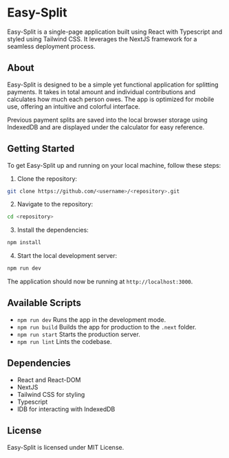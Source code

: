 # Easy-Split

Easy-Split is a single-page application built using React with Typescript and styled using Tailwind CSS. It leverages the NextJS framework for a seamless deployment process.

## About

Easy-Split is designed to be a simple yet functional application for splitting payments. It takes in total amount and individual contributions and calculates how much each person owes. The app is optimized for mobile use, offering an intuitive and colorful interface.

Previous payment splits are saved into the local browser storage using IndexedDB and are displayed under the calculator for easy reference.

## Getting Started

To get Easy-Split up and running on your local machine, follow these steps:

1. Clone the repository:

```sh
git clone https://github.com/<username>/<repository>.git
```

2. Navigate to the repository:

```sh
cd <repository>
```

3. Install the dependencies:

```sh
npm install
```

4. Start the local development server:

```sh
npm run dev
```

The application should now be running at `http://localhost:3000`.

## Available Scripts

- `npm run dev` Runs the app in the development mode.
- `npm run build` Builds the app for production to the `.next` folder.
- `npm run start` Starts the production server.
- `npm run lint` Lints the codebase.

## Dependencies

- React and React-DOM
- NextJS
- Tailwind CSS for styling
- Typescript
- IDB for interacting with IndexedDB

## License

Easy-Split is licensed under MIT License.
